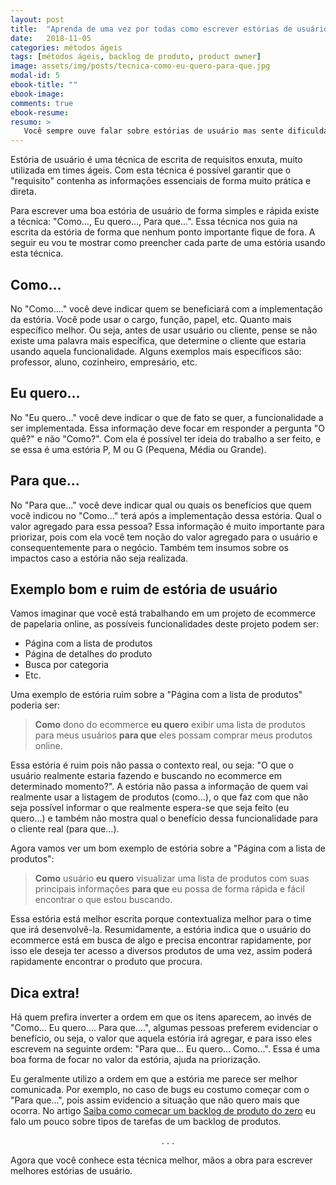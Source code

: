 ```yaml
---
layout: post
title:  "Aprenda de uma vez por todas como escrever estórias de usuário com a técnica \"Como... Eu quero... Para que\""
date:   2018-11-05
categories: métodos ágeis
tags: [métodos ágeis, backlog de produto, product owner]
image: assets/img/posts/tecnica-como-eu-quero-para-que.jpg
modal-id: 5
ebook-title: ""
ebook-image:
comments: true
ebook-resume:
resumo: >
   Você sempre ouve falar sobre estórias de usuário mas sente dificuldades quando vai escrever as suas? Este artigo veio para te ajudar! Com a técnica "Como… Eu quero… Para que..." seus problemas em escrever estórias acabaram!
---
```


Estória de usuário é uma técnica de escrita de requisitos enxuta, muito utilizada em times ágeis. Com esta técnica é possível garantir que o "requisito" contenha as informações essenciais de forma muito prática e direta.

Para escrever uma boa estória de usuário de forma simples e rápida existe a técnica: "Como…, Eu quero…, Para que...". Essa técnica nos guia na escrita da estória de forma que nenhum ponto importante fique de fora. A seguir eu vou te mostrar como preencher cada parte de uma estória usando esta técnica.

## Como...
No "Como...." você deve indicar quem se beneficiará com a implementação da estória. Você pode usar o cargo, função, papel, etc. Quanto mais específico melhor. Ou seja, antes de usar usuário ou cliente, pense se não existe uma palavra mais específica, que determine o cliente que estaria usando aquela funcionalidade. Alguns exemplos mais específicos são: professor, aluno, cozinheiro, empresário, etc.

## Eu quero...
No "Eu quero..." você deve indicar o que de fato se quer, a funcionalidade a ser implementada. Essa informação deve focar em responder a pergunta "O quê?" e não "Como?". Com ela é possível ter ideia do trabalho a ser feito, e se essa é uma estória P, M ou G (Pequena, Média ou Grande).

## Para que...
No "Para que..." você deve indicar qual ou quais os benefícios que quem você indicou no "Como..." terá após a implementação dessa estória. Qual o valor agregado para essa pessoa? Essa informação é muito importante para priorizar, pois com ela você tem noção do valor agregado para o usuário e consequentemente para o negócio. Também tem insumos sobre os impactos caso a estória não seja realizada.


## Exemplo bom e ruim de estória de usuário
Vamos imaginar que você está trabalhando em um projeto de ecommerce de papelaria online, as possíveis funcionalidades deste projeto podem ser:
* Página com a lista de produtos
* Página de detalhes do produto
* Busca por categoria
* Etc.

Uma exemplo de estória ruim sobre a "Página com a lista de produtos" poderia ser:

> **Como** dono do ecommerce **eu quero** exibir uma lista de produtos para meus usuários **para que** eles possam comprar meus produtos online.

Essa estória é ruim pois não passa o contexto real, ou seja: "O que o usuário realmente estaria fazendo e buscando no ecommerce em determinado momento?". A estória não passa a informação de quem vai realmente usar a listagem de produtos (como...), o que faz com que não seja possível informar o que realmente espera-se que seja feito (eu quero...) e também não mostra qual o benefício dessa funcionalidade para o cliente real (para que…).

Agora vamos ver um bom exemplo de estória sobre a "Página com a lista de produtos":

> **Como** usuário **eu quero** visualizar uma lista de produtos com suas principais informações **para que** eu possa de forma rápida e fácil encontrar o que estou buscando.

Essa estória está melhor escrita porque contextualiza melhor para o time que irá desenvolvê-la. Resumidamente, a estória indica que o usuário do ecommerce está em busca de algo e precisa encontrar rapidamente, por isso ele deseja ter acesso a diversos produtos de uma vez, assim poderá rapidamente encontrar o produto que procura.

## Dica extra!
Há quem prefira inverter a ordem em que os itens aparecem, ao invés de "Como… Eu quero…. Para que….", algumas pessoas preferem evidenciar o benefício, ou seja, o valor que aquela estória irá agregar, e para isso eles escrevem na seguinte ordem: "Para que… Eu quero… Como...". Essa é uma boa forma de focar no valor da estória, ajuda na priorização.

Eu geralmente utilizo a ordem em que a estória me parece ser melhor comunicada. Por exemplo, no caso de bugs eu costumo começar com o "Para que...", pois assim evidencio a situação que não quero mais que ocorra. No artigo <a href="/articles/backlog-de-produto-comece-o-seu">Saiba como começar um backlog de produto do zero</a> eu falo um pouco sobre tipos de tarefas de um backlog de produtos.


<p><center>. . .</center></p>

Agora que você conhece esta técnica melhor, mãos a obra para escrever melhores estórias de usuário.